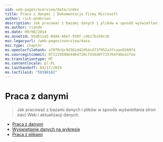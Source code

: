 ```yaml
---
uid: web-pages/overview/data/index
title: Praca z danymi | Dokumentacja firmy Microsoft
author: rick-anderson
description: Jak pracować z bazami danych i plików w sposób wyświetlania stron sieci Web i aktualizacji danych.
ms.author: riande
ms.date: 09/08/2014
ms.assetid: b5d61ce5-0dd4-40ef-939f-c4b17bcb9c3b
msc.legacyurl: /web-pages/overview/data
msc.type: chapter
ms.openlocfilehash: a78f0cbc9d361d42d54cd73f952a37caae91b9f4
ms.sourcegitcommit: 0f1119340e4464720cfd16d0ff15764746ea1fea
ms.translationtype: MT
ms.contentlocale: pl-PL
ms.lasthandoff: 04/17/2019
ms.locfileid: "59388182"
---
```

# <a name="working-with-data"></a>Praca z danymi

> Jak pracować z bazami danych i plików w sposób wyświetlania stron sieci Web i aktualizacji danych.


- [Praca z danymi](5-working-with-data.md)
- [Wyświetlanie danych na wykresie](7-displaying-data-in-a-chart.md)
- [Praca z plikami](working-with-files.md)
